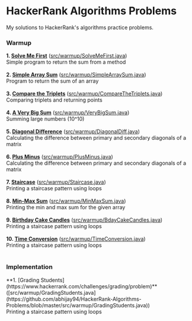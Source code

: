 # HackerRank Algorithms Problems
My solutions to HackerRank's algorithms practice problems.

<h3>Warmup</h3>

**1. [Solve Me First](https://www.hackerrank.com/challenges/solve-me-first/problem)** ([src/warmup/SolveMeFirst.java](https://github.com/abhijay94/HackerRank-Algorithms-Problems/blob/master/src/warmup/SolveMeFirst.java))<br>
Simple program to return the sum from a method<br>
<br>
**2. [Simple Array Sum](https://www.hackerrank.com/challenges/simple-array-sum/problem)** ([src/warmup/SimpleArraySum.java](https://github.com/abhijay94/HackerRank-Algorithms-Problems/blob/master/src/warmup/SimpleArraySum.java))<br>
Program to return the sum of an array<br>
<br>
**3. [Compare the Triplets](https://www.hackerrank.com/challenges/compare-the-triplets/problem)** ([src/warmup/CompareTheTriplets.java](https://github.com/abhijay94/HackerRank-Algorithms-Problems/blob/master/src/warmup/CompareTheTriplets.java))<br>
Comparing triplets and returning points<br>
<br>
**4. [A Very Big Sum](https://www.hackerrank.com/challenges/a-very-big-sum/problem)** ([src/warmup/VeryBigSum.java](https://github.com/abhijay94/HackerRank-Algorithms-Problems/blob/master/src/warmup/VeryBigSum.java))<br>
Summing large numbers (10^10)<br>
<br>
**5. [Diagonal Difference](https://www.hackerrank.com/challenges/diagonal-difference/problem)** ([src/warmup/DiagonalDiff.java](https://github.com/abhijay94/HackerRank-Algorithms-Problems/blob/master/src/warmup/DiagonalDiff.java))<br>
Calculating the difference between primary and secondary diagonals of a matrix<br>
<br>
**6. [Plus Minus](https://www.hackerrank.com/challenges/plus-minus/problem)** ([src/warmup/PlusMinus.java](https://github.com/abhijay94/HackerRank-Algorithms-Problems/blob/master/src/warmup/PlusMinus.java))<br>
Calculating the difference between primary and secondary diagonals of a matrix<br>
<br>
**7. [Staircase](https://www.hackerrank.com/challenges/staircase/problem)** ([src/warmup/Staircase.java](https://github.com/abhijay94/HackerRank-Algorithms-Problems/blob/master/src/warmup/Staircase.java))<br>
Printing a staircase pattern using loops<br>
<br>
**8. [Min-Max Sum](https://www.hackerrank.com/challenges/mini-max-sum/problem)** ([src/warmup/MinMaxSum.java](https://github.com/abhijay94/HackerRank-Algorithms-Problems/blob/master/src/warmup/MinMaxSum.java))<br>
Printing the min and max sum for the given array<br>
<br>
**9. [Birthday Cake Candles](https://www.hackerrank.com/challenges/birthday-cake-candles/problem)** ([src/warmup/BdayCakeCandles.java](https://github.com/abhijay94/HackerRank-Algorithms-Problems/blob/master/src/warmup/BdayCakeCandles.java))<br>
Printing a staircase pattern using loops<br>
<br>
**10. [Time Conversion](https://www.hackerrank.com/challenges/time-conversion/problem)** ([src/warmup/TimeConversion.java](https://github.com/abhijay94/HackerRank-Algorithms-Problems/blob/master/src/warmup/TimeConversion.java))<br>
Printing a staircase pattern using loops<br>
<br>
<h3>Implementation</h3>
**1. [Grading Students](https://www.hackerrank.com/challenges/grading/problem)** ([src/warmup/GradingStudents.java](https://github.com/abhijay94/HackerRank-Algorithms-Problems/blob/master/src/warmup/GradingStudents.java))<br>
Printing a staircase pattern using loops<br>
<br><br>

